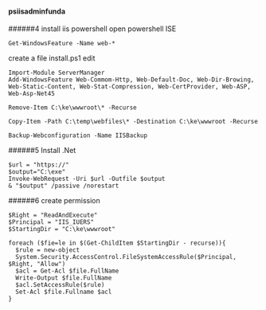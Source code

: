 #### psiisadminfunda
######4 install iis powershell
open powershell ISE
```
Get-WindowsFeature -Name web-*
```
create a file install.ps1
edit
```
Import-Module ServerManager
Add-WindowsFeature Web-Commom-Http, Web-Default-Doc, Web-Dir-Browing, 
Web-Static-Content, Web-Stat-Compression, Web-CertProvider, Web-ASP, Web-Asp-Net45

Remove-Item C:\ke\wwwroot\* -Recurse

Copy-Item -Path C:\temp\webfiles\* -Destination C:\ke\wwwroot -Recurse

Backup-Webconfiguration -Name IISBackup
```

######5 Install .Net
```
$url = "https://"
$output="C:\exe"
Invoke-WebRequest -Uri $url -Outfile $output
& "$output" /passive /norestart
```
######6 create permission
```
$Right = "ReadAndExecute"
$Principal = "IIS_IUERS"
$StartingDir = "C:\ke\wwwroot"

foreach ($fie=le in $(Get-ChildItem $StartingDir - recurse)){
  $rule = new-object
  System.Security.AccessControl.FileSystemAccessRule($Principal, $Right, "Allow")
  $acl = Get-Acl $file.FullName
  Write-Output $file.FullName
  $acl.SetAccessRule($rule)
  Set-Acl $file.Fullname $acl
}
```
```
